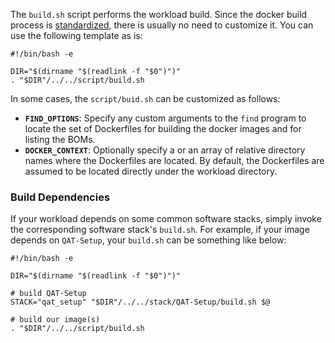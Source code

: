 
The `build.sh` script performs the workload build. Since the docker build process is [standardized](dockerfile.md), there is usually no need to customize it. You can use the following template as is:  

```
#!/bin/bash -e

DIR="$(dirname "$(readlink -f "$0")")"
. "$DIR"/../../script/build.sh
```

In some cases, the `script/buid.sh` can be customized as follows:
- **`FIND_OPTIONS`**: Specify any custom arguments to the `find` program to locate the set of Dockerfiles for building the docker images and for listing the BOMs.  
- **`DOCKER_CONTEXT`**: Optionally specify a or an array of relative directory names where the Dockerfiles are located. By default, the Dockerfiles are assumed to be located directly under the workload directory.   

### Build Dependencies

If your workload depends on some common software stacks, simply invoke the corresponding software stack's `build.sh`. For example, if your image depends on `QAT-Setup`, your `build.sh` can be something like below:

```
#!/bin/bash -e

DIR="$(dirname "$(readlink -f "$0")")"

# build QAT-Setup
STACK="qat_setup" "$DIR"/../../stack/QAT-Setup/build.sh $@

# build our image(s)
. "$DIR"/../../script/build.sh
```
